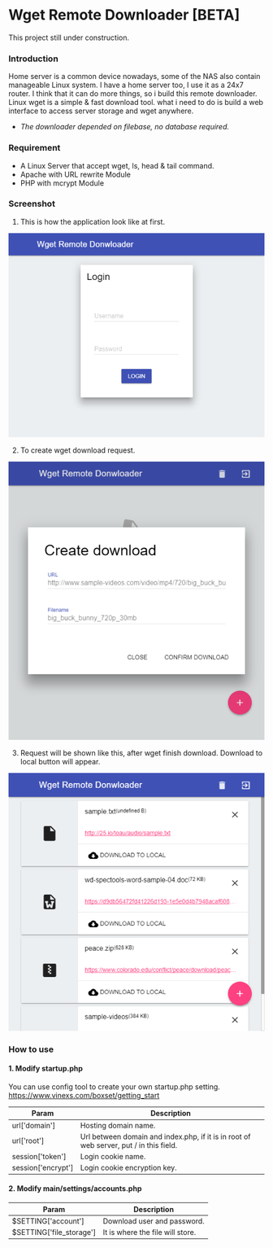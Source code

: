 # Wget Remote Downloader [BETA]
This project still under construction.

### Introduction
Home server is a common device nowadays, some of the NAS also contain manageable Linux system. I have a home server too, I use it as a 24x7 router. I think that it can do more things, so i build this remote downloader. Linux wget is a simple & fast download tool. what i need to do is build a web interface to access server storage and wget anywhere.

* _The downloader depended on filebase, no database required._

### Requirement
* A Linux Server that accept wget, ls, head & tail command.
* Apache with URL rewrite Module
* PHP with mcrypt Module

### Screenshot
1. This is how the application look like at first.

![](screenshots/screenshot_1.png "Login to remote downloader")

2. To create wget download request.

![](screenshots/screenshot_2.png "Create Request")

3. Request will be shown like this, after wget finish download. Download to local button will appear.

![](screenshots/screenshot_3.png "Download List")


### How to use
#### 1. Modify startup.php
You can use config tool to create your own startup.php setting.
https://www.vinexs.com/boxset/getting_start

| Param | Description |
| --- | --- |
| url['domain'] | Hosting domain name. |
| url['root'] | Url between domain and index.php, if it is in root of web server, put / in this field. |
| session['token'] | Login cookie name. |
| session['encrypt'] | Login cookie encryption key. |

#### 2. Modify main/settings/accounts.php
| Param | Description |
| --- | --- |
| $SETTING['account'] | Download user and password. |
| $SETTING['file_storage'] | It is where the file will store. |
